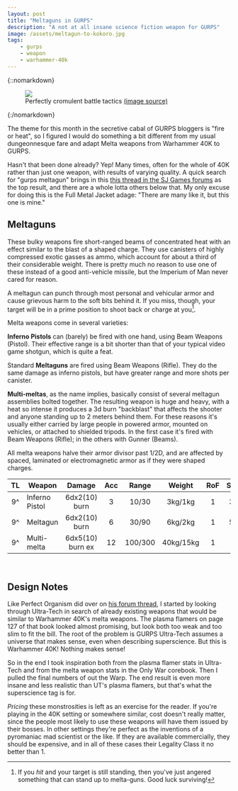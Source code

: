 ```yaml
---
layout: post
title: "Meltaguns in GURPS"
description: "A not at all insane science fiction weapon for GURPS"
image: /assets/meltagun-to-kokoro.jpg
tags:
    - gurps
    - weapon
    - warhammer-40k
---
```


{::nomarkdown}
<figure class="center">
  <img src="{{ "/assets/meltagun-to-kokoro.jpg" | absolute_url }}"/>
  <figcaption>
    Perfectly cromulent battle tactics
    <a href="http://boltertokokoro.tumblr.com/post/170862036797/another-commission-a-sacred-rose-sister-with-a">
      (image source)
    </a>
  </figcaption>
</figure>
{:/nomarkdown}

The theme for this month in the secretive cabal of GURPS bloggers is "fire or
heat", so I figured I would do something a bit different from my usual
dungeonnesque fare and adapt Melta weapons from Warhammer 40K to GURPS.

Hasn't that been done already? Yep! Many times, often for the whole of 40K
rather than just one weapon, with results of varying quality. A quick search for
"gurps meltagun" brings in this [this thread in the SJ Games forums][1] as the
top result, and there are a whole lotta others below that. My only excuse for
doing this is the Full Metal Jacket adage: "There are many like it, but this one
is mine."

## Meltaguns

These bulky weapons fire short-ranged beams of concentrated heat with an effect
similar to the blast of a shaped charge. They use canisters of highly compressed
exotic gasses as ammo, which account for about a third of their considerable
weight. There is pretty much no reason to use one of these instead of a good
anti-vehicle missile, but the Imperium of Man never cared for reason.

A meltagun can punch through most personal and vehicular armor and cause
grievous harm to the soft bits behind it. If you miss, though, your target will
be in a prime position to shoot back or charge at you[^1].

Melta weapons come in several varieties:

**Inferno Pistols** can (barely) be fired with one hand, using Beam Weapons
(Pistol). Their effective range is a bit shorter than that of your typical video
game shotgun, which is quite a feat.

Standard **Meltaguns** are fired using Beam Weapons (Rifle). They do the same
damage as inferno pistols, but have greater range and more shots per
canister.

**Multi-meltas**, as the name implies, basically consist of several meltagun
assemblies bolted together. The resulting weapon is huge and heavy, with a heat
so intense it produces a 3d burn "backblast" that affects the shooter
and anyone standing up to 2 meters behind them. For these reasons it's usually
either carried by large people in powered armor, mounted on vehicles, or
attached to shielded tripods. In the first case it's fired with Beam Weapons
(Rifle); in the others with Gunner (Beams).

All melta weapons halve their armor divisor past 1/2D, and are affected by
spaced, laminated or electromagnetic armor as if they were shaped charges.

| TL | Weapon       | Damage  | Acc | Range    | Weight | RoF | Shots |ST  | Bulk | Rcl |
|:--:|------------|:-------:|:---:|:--------:|:------:|:---:|:-----:|:--:|:----:|:---:|
| 9^ | Inferno Pistol | 6dx2(10) burn | 3 | 10/30 | 3kg/1kg | 1 | 3(3) | 11 | -4 | 1 |
| 9^ | Meltagun | 6dx2(10) burn | 6 | 30/90 | 6kg/2kg | 1 | 5(3) | 12† | -6 | 1 |
| 9^ | Multi-melta | 6dx5(10) burn&nbsp;ex | 12 | 100/300 | 40kg/15kg | 1 | 12 (5) | 18M | -8 | 1 |

<br />

## Design Notes

Like Perfect Organism did over on [his forum thread][1], I started by looking
through Ultra-Tech in search of already existing weapons that would be similar
to Warhammer 40K's melta weapons. The plasma flamers on page 127 of that book
looked almost promising, but look both too weak and too slim to fit the bill.
The root of the problem is GURPS Ultra-Tech assumes a universe that makes sense,
even when describing superscience. But this is Warhammer 40K! Nothing makes
sense!

So in the end I took inspiration both from the plasma flamer stats in Ultra-Tech
and from the melta weapon stats in the Only War corebook. Then I pulled the
final numbers of out the Warp. The end result is even more insane and less
realistic than UT's plasma flamers, but that's what the superscience tag is for.

_Pricing_ these monstrosities is left as an exercise for the reader. If you're
playing in the 40K setting or somewhere similar, cost doesn't really matter,
since the people most likely to use these weapons will have them issued by their
bosses. In other settings they're perfect as the inventions of a pyromaniac
mad scientist or the like. If they are available commercially, they should be
expensive, and in all of these cases their Legality Class it no better than 1.


[1]: http://forums.sjgames.com/showthread.php?t=67296

[^1]: If you _hit_ and your target is still standing, then you've just angered
    something that can stand up to melta-guns. Good luck surviving!
